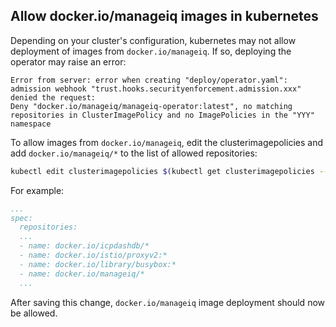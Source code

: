 ## Allow docker.io/manageiq images in kubernetes

Depending on your cluster's configuration, kubernetes may not allow deployment of images from `docker.io/manageiq`.  If so, deploying the operator may raise an error:

```
Error from server: error when creating "deploy/operator.yaml": admission webhook "trust.hooks.securityenforcement.admission.xxx" denied the request:
Deny "docker.io/manageiq/manageiq-operator:latest", no matching repositories in ClusterImagePolicy and no ImagePolicies in the "YYY" namespace
```

To allow images from `docker.io/manageiq`, edit the clusterimagepolicies and add `docker.io/manageiq/*` to the list of allowed repositories:

```bash
kubectl edit clusterimagepolicies $(kubectl get clusterimagepolicies --no-headers | awk ‘{print $1}’)
````

For example:

```yaml
...
spec:
  repositories:
  ...
  - name: docker.io/icpdashdb/*
  - name: docker.io/istio/proxyv2:*
  - name: docker.io/library/busybox:*
  - name: docker.io/manageiq/*
  ...
```

After saving this change, `docker.io/manageiq` image deployment should now be allowed.
